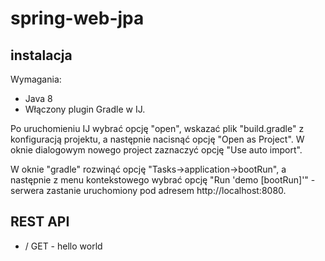 # spring-web-jpa

## instalacja

Wymagania:
* Java 8
* Włączony plugin Gradle w IJ.

Po uruchomieniu IJ wybrać opcję "open", wskazać plik "build.gradle" z konfiguracją projektu, a następnie nacisnąć opcję "Open as Project". W oknie dialogowym nowego project zaznaczyć opcję "Use auto import".

W oknie "gradle" rozwinąć opcję "Tasks->application->bootRun", a następnie z menu kontekstowego wybrać opcję "Run 'demo [bootRun]'" - serwera zastanie uruchomiony pod adresem http://localhost:8080.

## REST API

* / GET - hello world